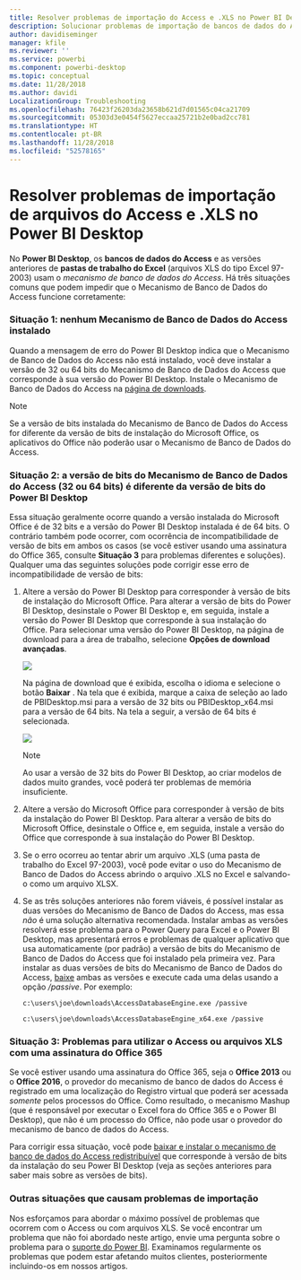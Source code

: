 ```yaml
---
title: Resolver problemas de importação do Access e .XLS no Power BI Desktop
description: Solucionar problemas de importação de bancos de dados do Access e planilhas .XLS no Power BI Desktop e Power Query
author: davidiseminger
manager: kfile
ms.reviewer: ''
ms.service: powerbi
ms.component: powerbi-desktop
ms.topic: conceptual
ms.date: 11/28/2018
ms.author: davidi
LocalizationGroup: Troubleshooting
ms.openlocfilehash: 76423f26203da23658b621d7d01565c04ca21709
ms.sourcegitcommit: 05303d3e0454f5627eccaa25721b2e0bad2cc781
ms.translationtype: HT
ms.contentlocale: pt-BR
ms.lasthandoff: 11/28/2018
ms.locfileid: "52578165"
---
```

# <a name="resolve-issues-importing-access-and-xls-files-in-power-bi-desktop"></a>Resolver problemas de importação de arquivos do Access e .XLS no Power BI Desktop
No **Power BI Desktop**, os **bancos de dados do Access** e as versões anteriores de **pastas de trabalho do Excel** (arquivos XLS do tipo Excel 97-2003) usam o *mecanismo de banco de dados do Access*. Há três situações comuns que podem impedir que o Mecanismo de Banco de Dados do Access funcione corretamente:

### <a name="situation-1-no-access-database-engine-installed"></a>Situação 1: nenhum Mecanismo de Banco de Dados do Access instalado
Quando a mensagem de erro do Power BI Desktop indica que o Mecanismo de Banco de Dados do Access não está instalado, você deve instalar a versão de 32 ou 64 bits do Mecanismo de Banco de Dados do Access que corresponde à sua versão do Power BI Desktop. Instale o Mecanismo de Banco de Dados do Access na [página de downloads](http://www.microsoft.com/download/details.aspx?id=13255).

>[!NOTE]
>Se a versão de bits instalada do Mecanismo de Banco de Dados do Access for diferente da versão de bits de instalação do Microsoft Office, os aplicativos do Office não poderão usar o Mecanismo de Banco de Dados do Access.

### <a name="situation-2-the-access-database-engine-bit-version-32-bit-or-64-bit-is-different-from-your-power-bi-desktop-bit-version"></a>Situação 2: a versão de bits do Mecanismo de Banco de Dados do Access (32 ou 64 bits) é diferente da versão de bits do Power BI Desktop
Essa situação geralmente ocorre quando a versão instalada do Microsoft Office é de 32 bits e a versão do Power BI Desktop instalada é de 64 bits. O contrário também pode ocorrer, com ocorrência de incompatibilidade de versão de bits em ambos os casos (se você estiver usando uma assinatura do Office 365, consulte **Situação 3** para problemas diferentes e soluções). Qualquer uma das seguintes soluções pode corrigir esse erro de incompatibilidade de versão de bits:

1. Altere a versão do Power BI Desktop para corresponder à versão de bits de instalação do Microsoft Office. Para alterar a versão de bits do Power BI Desktop, desinstale o Power BI Desktop e, em seguida, instale a versão do Power BI Desktop que corresponde à sua instalação do Office. Para selecionar uma versão do Power BI Desktop, na página de download para a área de trabalho, selecione **Opções de download avançadas**.
   
   ![](media/desktop-access-database-errors/desktop-access-errors-1.png)
   
   Na página de download que é exibida, escolha o idioma e selecione o botão **Baixar** . Na tela que é exibida, marque a caixa de seleção ao lado de PBIDesktop.msi para a versão de 32 bits ou PBIDesktop_x64.msi para a versão de 64 bits. Na tela a seguir, a versão de 64 bits é selecionada.
   
   ![](media/desktop-access-database-errors/desktop-access-errors-2.png)
   
   >[!NOTE]
   >Ao usar a versão de 32 bits do Power BI Desktop, ao criar modelos de dados muito grandes, você poderá ter problemas de memória insuficiente.
2. Altere a versão do Microsoft Office para corresponder à versão de bits da instalação do Power BI Desktop. Para alterar a versão de bits do Microsoft Office, desinstale o Office e, em seguida, instale a versão do Office que corresponde à sua instalação do Power BI Desktop.
3. Se o erro ocorreu ao tentar abrir um arquivo .XLS (uma pasta de trabalho do Excel 97-2003), você pode evitar o uso do Mecanismo de Banco de Dados do Access abrindo o arquivo .XLS no Excel e salvando-o como um arquivo XLSX.
4. Se as três soluções anteriores não forem viáveis, é possível instalar as duas versões do Mecanismo de Banco de Dados do Access, mas essa *não* é uma solução alternativa recomendada. Instalar ambas as versões resolverá esse problema para o Power Query para Excel e o Power BI Desktop, mas apresentará erros e problemas de qualquer aplicativo que usa automaticamente (por padrão) a versão de bits do Mecanismo de Banco de Dados do Access que foi instalado pela primeira vez. Para instalar as duas versões de bits do Mecanismo de Banco de Dados do Access, [baixe](http://www.microsoft.com/download/details.aspx?id=13255) ambas as versões e execute cada uma delas usando a opção */passive*. Por exemplo:
   
       c:\users\joe\downloads\AccessDatabaseEngine.exe /passive
   
       c:\users\joe\downloads\AccessDatabaseEngine_x64.exe /passive

### <a name="situation-3-trouble-using-access-or-xls-files-with-an-office-365-subscription"></a>Situação 3: Problemas para utilizar o Access ou arquivos XLS com uma assinatura do Office 365
Se você estiver usando uma assinatura do Office 365, seja o **Office 2013** ou o **Office 2016**, o provedor do mecanismo de banco de dados do Access é registrado em uma localização do Registro virtual que poderá ser acessada *somente* pelos processos do Office. Como resultado, o mecanismo Mashup (que é responsável por executar o Excel fora do Office 365 e o Power BI Desktop), que não é um processo do Office, não pode usar o provedor do mecanismo de banco de dados do Access.

Para corrigir essa situação, você pode [baixar e instalar o mecanismo de banco de dados do Access redistribuível](http://www.microsoft.com/download/details.aspx?id=13255) que corresponde à versão de bits da instalação do seu Power BI Desktop (veja as seções anteriores para saber mais sobre as versões de bits).

### <a name="other-situations-that-cause-import-issues"></a>Outras situações que causam problemas de importação
Nos esforçamos para abordar o máximo possível de problemas que ocorrem com o Access ou com arquivos XLS. Se você encontrar um problema que não foi abordado neste artigo, envie uma pergunta sobre o problema para o [suporte do Power BI](https://powerbi.microsoft.com/support/). Examinamos regularmente os problemas que podem estar afetando muitos clientes, posteriormente incluindo-os em nossos artigos.


